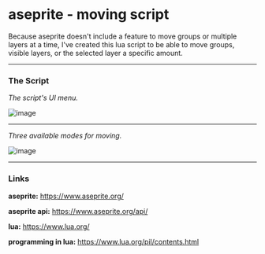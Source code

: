 # aseprite - moving script
Because aseprite doesn't include a feature to move groups or multiple layers at a time, I've created this lua script to be able to move groups, visible layers, or the selected layer a specific amount.

_________________________________________________________________
### The Script

*The script's UI menu.*

![image](https://i.imgur.com/RCh7dlD.png)

_________________________________________________________________

*Three available modes for moving.*

![image](https://i.imgur.com/TmXDvay.png)

_________________________________________________________________
### Links
**aseprite:** https://www.aseprite.org/

**aseprite api:** https://www.aseprite.org/api/

**lua:** https://www.lua.org/

**programming in lua:** https://www.lua.org/pil/contents.html